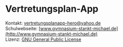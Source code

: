 Vertretungsplan-App
===================

Kontakt: [vertretungsplanapp-hero@yahoo.de](mailto:vertretungsplanapp-hero@yahoo.de)  
Schulwebseite: [www.gymnasium-stankt-michael.de](http://www.gymnasium-stankt-michael.de)  
Lizenz: [GNU General Public License](http://www.gnu.org/licenses/)